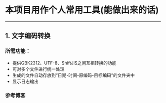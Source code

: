 # 本项目用作个人常用工具(能做出来的话)
---
## 1. 文字编码转换

### 所需功能：
- 提供GBK2312、UTF-8、ShiftJIS之间互相转换的功能
- 可对多个文件进行统一处理
- 生成的文件自动存放到“日期-时间-原编码-目标编码”的文件夹中
- 显示日志输出

### 参考博客
